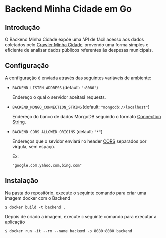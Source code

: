 # Backend Minha Cidade em Go
## Introdução
O Backend Minha Cidade expõe uma API de fácil acesso aos dados coletados
pelo [Crawler Minha Cidade](https://github.com/minha-cidade/crawler), provendo
uma forma simples e eficiente de analisar dados públicos referentes às despesas
municipais.

## Configuração
A configuração é enviada através das seguintes variáveis de ambiente:

* `BACKEND_LISTEN_ADDRESS` (default: `":8080"`)

  Endereço o qual o servidor aceitará requests.


* `BACKEND_MONGO_CONNECTION_STRING` (default: `"mongodb://localhost"`)

  Endereço do banco de dados MongoDB seguindo o formato [Connection String](https://docs.mongodb.com/manual/reference/connection-string/).


* `BACKEND_CORS_ALLOWED_ORIGINS` (default: `"*"`)

  Endereços que o sevidor enviará no header [CORS](https://pt.wikipedia.org/wiki/Cross-origin_resource_sharing) separados
  por vírgula, sem espaço.

  Ex:

      "google.com,yahoo.com,bing.com"


## Instalação
Na pasta do repositório, execute o seguinte comando para criar uma imagem docker
com o Backend

    $ docker build -t backend .

Depois de criado a imagem, execute o seguinte comando para executar a aplicação

    $ docker run -it --rm --name backend -p 8080:8080 backend
